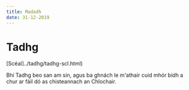 ```yaml
---
title: Madadh
date: 31-12-2019
---
```


# Tadhg

[Scéal]../tadhg/tadhg-scl.html)

Bhí Tadhg beo san am sin, agus ba ghnách le
m'athair cuid mhór bídh a chur ar fáil dó as
chisteannach an Chlochair.
